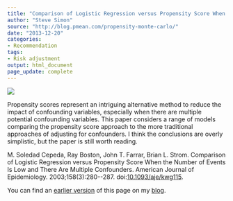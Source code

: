 ```yaml
---
title: "Comparison of Logistic Regression versus Propensity Score When the Number of Events Is Low and There Are Multiple Confounders"
author: "Steve Simon"
source: "http://blog.pmean.com/propensity-monte-carlo/"
date: "2013-12-20"
categories:
- Recommendation
tags:
- Risk adjustment
output: html_document
page_update: complete
---
```


![](http://www.pmean.com/new-images/13/propensity-monte-carlo-01.png)

<!---More--->

Propensity scores represent an intriguing alternative method to reduce the impact of confounding variables, especially when there are multiple potential confounding variables. This paper considers a range of models comparing the propensity score approach to the more traditional approaches of adjusting for confounders. I think the conclusions are overly simplistic, but the paper is still worth reading.

M. Soledad Cepeda, Ray Boston, John T. Farrar, Brian L. Strom. Comparison of Logistic Regression versus Propensity Score When the Number of Events Is Low and There Are Multiple Confounders. American Journal of Epidemiology. 2003;158(3):280--287. doi:[10.1093/aje/kwg115][doi1]. 

You can find an [earlier version][sim1] of this page on my [blog][sim2].

[sim1]: http://blog.pmean.com/propensity-monte-carlo/
[sim2]: http://blog.pmean.com

[doi1]: https://doi.org/10.1093/aje/kwg115


